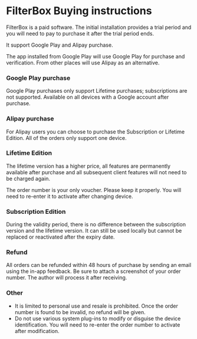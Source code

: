 # FilterBox Buying instructions

FilterBox is a paid software. The initial installation provides a trial period and you will need to pay to purchase it after the trial period ends.

It support Google Play and Alipay purchase.

The app installed from Google Play will use Google Play for purchase and verification. From other places will use Alipay as an alternative.

### Google Play purchase

Google Play purchases only support Lifetime purchases; subscriptions are not supported. Available on all devices with a Google account after purchase.

### Alipay purchase

For Alipay users you can choose to purchase the Subscription or Lifetime Edition. All of the orders only support one device.

### Lifetime Edition

The lifetime version has a higher price, all features are permanently available after purchase and all subsequent client features will not need to be charged again.

The order number is your only voucher. Please keep it properly. You will need to re-enter it to activate after changing device.

### Subscription Edition

During the validity period, there is no difference between the subscription version and the lifetime version. It can still be used locally but cannot be replaced or reactivated after the expiry date.

### Refund

All orders can be refunded within 48 hours of purchase by sending an email using the in-app feedback. Be sure to attach a screenshot of your order number. The author will process it after receiving.

### Other

- It is limited to personal use and resale is prohibited. Once the order number is found to be invalid, no refund will be given.
- Do not use various system plug-ins to modify or disguise the device identification. You will need to re-enter the order number to activate after modification. 

